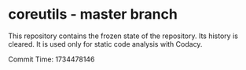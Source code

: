 # coreutils - master branch

This repository contains the frozen state of the repository.
Its history is cleared. It is used only for static code
analysis with Codacy.

Commit Time: 1734478146